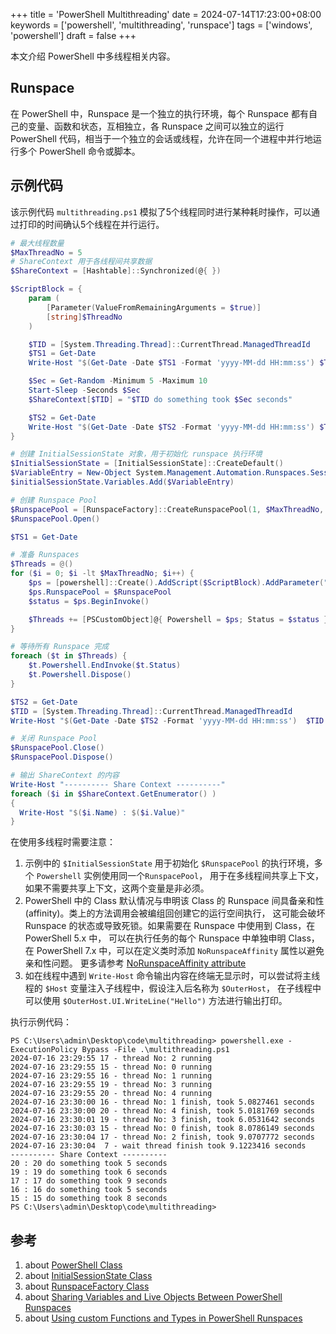 +++
title = 'PowerShell Multithreading'
date = 2024-07-14T17:23:00+08:00
keywords = ['powershell', 'multithreading', 'runspace']
tags = ['windows', 'powershell']
draft = false
+++

本文介绍 PowerShell 中多线程相关内容。

## Runspace

在 PowerShell 中，Runspace 是一个独立的执行环境，每个 Runspace 都有自己的变量、函数和状态，互相独立，各 Runspace 之间可以独立的运行
PowerShell 代码，相当于一个独立的会话或线程，允许在同一个进程中并行地运行多个 PowerShell 命令或脚本。

## 示例代码

该示例代码 `multithreading.ps1` 模拟了5个线程同时进行某种耗时操作，可以通过打印的时间确认5个线程在并行运行。

```powershell
# 最大线程数量
$MaxThreadNo = 5
# ShareContext 用于各线程间共享数据
$ShareContext = [Hashtable]::Synchronized(@{ })

$ScriptBlock = {
    param (
        [Parameter(ValueFromRemainingArguments = $true)]
        [string]$ThreadNo
    )

    $TID = [System.Threading.Thread]::CurrentThread.ManagedThreadId
    $TS1 = Get-Date
    Write-Host "$(Get-Date -Date $TS1 -Format 'yyyy-MM-dd HH:mm:ss') $TID - thread No: $ThreadNo running"

    $Sec = Get-Random -Minimum 5 -Maximum 10
    Start-Sleep -Seconds $Sec
    $ShareContext[$TID] = "$TID do something took $Sec seconds"

    $TS2 = Get-Date
    Write-Host "$(Get-Date -Date $TS2 -Format 'yyyy-MM-dd HH:mm:ss') $TID - thread No: $ThreadNo finish, took $(($TS2 - $TS1).TotalSeconds) seconds"
}

# 创建 InitialSessionState 对象，用于初始化 runspace 执行环境
$InitialSessionState = [InitialSessionState]::CreateDefault()
$VariableEntry = New-Object System.Management.Automation.Runspaces.SessionStateVariableEntry -ArgumentList @("ShareContext", $ShareContext, "A thread safe shared context across runspaces")
$initialSessionState.Variables.Add($VariableEntry)

# 创建 Runspace Pool
$RunspacePool = [RunspaceFactory]::CreateRunspacePool(1, $MaxThreadNo, $InitialSessionState, $Host)
$RunspacePool.Open()

$TS1 = Get-Date

# 准备 Runspaces
$Threads = @()
for ($i = 0; $i -lt $MaxThreadNo; $i++) {
    $ps = [powershell]::Create().AddScript($ScriptBlock).AddParameter("ThreadNo", $i)
    $ps.RunspacePool = $RunspacePool
    $status = $ps.BeginInvoke()

    $Threads += [PSCustomObject]@{ Powershell = $ps; Status = $status }
}

# 等待所有 Runspace 完成
foreach ($t in $Threads) {
    $t.Powershell.EndInvoke($t.Status)
    $t.Powershell.Dispose()
}

$TS2 = Get-Date
$TID = [System.Threading.Thread]::CurrentThread.ManagedThreadId
Write-Host "$(Get-Date -Date $TS2 -Format 'yyyy-MM-dd HH:mm:ss')  $TID - wait thread finish took $(($TS2 - $TS1).TotalSeconds) seconds"

# 关闭 Runspace Pool
$RunspacePool.Close()
$RunspacePool.Dispose()

# 输出 ShareContext 的内容
Write-Host "---------- Share Context ----------"
foreach ($i in $ShareContext.GetEnumerator() )
{
  Write-Host "$($i.Name) : $($i.Value)"
}
```

在使用多线程时需要注意：

1. 示例中的 `$InitialSessionState` 用于初始化 `$RunspacePool` 的执行环境，多个 `Powershell` 实例使用同一个`RunspacePool`，
   用于在多线程间共享上下文，如果不需要共享上下文，这两个变量是非必须。
2. PowerShell 中的 Class 默认情况与申明该 Class 的 Runspace 间具备亲和性(affinity)。类上的方法调用会被编组回创建它的运行空间执行，
   这可能会破坏 Runspace 的状态或导致死锁。如果需要在 Runspace 中使用到 Class，在 PowerShell 5.x 中， 
   可以在执行任务的每个 Runspace 中单独申明 Class，在 PowerShell 7.x 中，可以在定义类时添加 `NoRunspaceAffinity` 属性以避免亲和性问题。
   更多请参考 [NoRunspaceAffinity attribute](https://learn.microsoft.com/en-us/powershell/module/microsoft.powershell.core/about/about_classes?view=powershell-7.4#norunspaceaffinity-attribute)
3. 如在线程中遇到 `Write-Host` 命令输出内容在终端无显示时，可以尝试将主线程的 `$Host` 变量注入子线程中，假设注入后名称为 `$OuterHost`，
   在子线程中可以使用 `$OuterHost.UI.WriteLine("Hello")` 方法进行输出打印。

执行示例代码：

```text
PS C:\Users\admin\Desktop\code\multithreading> powershell.exe -ExecutionPolicy Bypass -File .\multithreading.ps1
2024-07-16 23:29:55 17 - thread No: 2 running
2024-07-16 23:29:55 15 - thread No: 0 running
2024-07-16 23:29:55 16 - thread No: 1 running
2024-07-16 23:29:55 19 - thread No: 3 running
2024-07-16 23:29:55 20 - thread No: 4 running
2024-07-16 23:30:00 16 - thread No: 1 finish, took 5.0827461 seconds
2024-07-16 23:30:00 20 - thread No: 4 finish, took 5.0181769 seconds
2024-07-16 23:30:01 19 - thread No: 3 finish, took 6.0531642 seconds
2024-07-16 23:30:03 15 - thread No: 0 finish, took 8.0786149 seconds
2024-07-16 23:30:04 17 - thread No: 2 finish, took 9.0707772 seconds
2024-07-16 23:30:04  7 - wait thread finish took 9.1223416 seconds
---------- Share Context ----------
20 : 20 do something took 5 seconds
19 : 19 do something took 6 seconds
17 : 17 do something took 9 seconds
16 : 16 do something took 5 seconds
15 : 15 do something took 8 seconds
PS C:\Users\admin\Desktop\code\multithreading>
```

## 参考

1. about [PowerShell Class](https://learn.microsoft.com/en-us/dotnet/api/system.management.automation.powershell)
2. about [InitialSessionState Class](https://learn.microsoft.com/en-us/dotnet/api/system.management.automation.runspaces.initialsessionstate)
3. about [RunspaceFactory Class](https://learn.microsoft.com/en-us/dotnet/api/system.management.automation.runspaces.runspacefactory)
4. about [Sharing Variables and Live Objects Between PowerShell Runspaces](https://learn-powershell.net/2013/04/19/sharing-variables-and-live-objects-between-powershell-runspaces/)
5. about [Using custom Functions and Types in PowerShell Runspaces](https://communary.net/2016/10/01/using-custom-functions-and-types-in-powershell-runspaces/)
